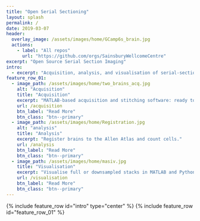 ```yaml
---
title: "Open Serial Sectioning"
layout: splash
permalink: /
date: 2019-03-07
header:
  overlay_image: /assets/images/home/GCamp6s_brain.jpg
  actions:
    - label: "All repos"
      url: "https://github.com/orgs/SainsburyWellcomeCentre"
excerpt: "Open Source Serial Section Imaging"
intro:
  - excerpt: "Acquisition, analysis, and visualisation of serial-section imaging data."
feature_row_01:
  - image_path: /assets/images/home/two_brains_acq.jpg
    alt: "Acquisition"
    title: "Acquisition"
    excerpt: "MATLAB-based acquisition and stitching software: ready to install and ready to modify."
    url: /acquisition
    btn_label: "Read More"
    btn_class: "btn--primary"
  - image_path: /assets/images/home/Registration.jpg
    alt: "analysis"
    title: "Analysis"
    excerpt: "Register brains to the Allen Atlas and count cells."
    url: /analysis
    btn_label: "Read More"
    btn_class: "btn--primary"
  - image_path: /assets/images/home/masiv.jpg
    title: "Visualisation"
    excerpt: "Visualise full or downsampled stacks in MATLAB and Python."
    url: /visualisation
    btn_label: "Read More"
    btn_class: "btn--primary"
---
```


{% include feature_row id="intro" type="center" %}
{% include feature_row id="feature_row_01"      %}

